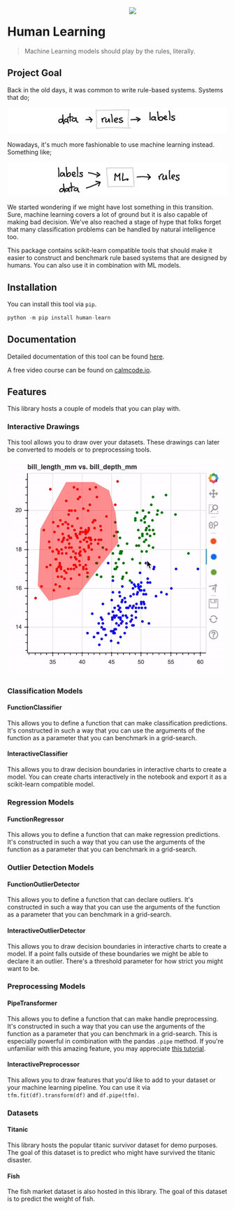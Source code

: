 <img src="docs/logo.png" width=225 align="right">

# Human Learning

> Machine Learning models should play by the rules, literally.

## Project Goal

Back in the old days, it was common to write rule-based systems. Systems that do;

![](docs/examples/rules.png)

Nowadays, it's much more fashionable to use machine learning instead. Something like;

![](docs/examples/ml.png)

We started wondering if we might have lost something in this transition. Sure,
machine learning covers a lot of ground but it is also capable of making bad
decision. We've also reached a stage of hype that folks forget that many
classification problems can be handled by natural intelligence too.

This package contains scikit-learn compatible tools that should make it easier
to construct and benchmark rule based systems that are designed by humans. You
can also use it in combination with ML models.

## Installation

You can install this tool via `pip`.

```python
python -m pip install human-learn
```

## Documentation

Detailed documentation of this tool can be found [here](https://koaning.github.io/human-learn/).

A free video course can be found on [calmcode.io](https://calmcode.io/human-learn/introduction.html).

## Features

This library hosts a couple of models that you can play with.


### Interactive Drawings

This tool allows you to draw over your datasets. These drawings can later
be converted to models or to preprocessing tools.

![](docs/draw-gif.gif)

### Classification Models

#### FunctionClassifier

This allows you to define a function that can make classification predictions. It's
constructed in such a way that you can use the arguments of the function as a parameter
that you can benchmark in a grid-search.

#### InteractiveClassifier

This allows you to draw decision boundaries in interactive charts to create a
model. You can create charts interactively in the notebook and export it as a
scikit-learn compatible model.

### Regression Models

#### FunctionRegressor

This allows you to define a function that can make regression predictions. It's
constructed in such a way that you can use the arguments of the function as a parameter
that you can benchmark in a grid-search.

### Outlier Detection Models

#### FunctionOutlierDetector

This allows you to define a function that can declare outliers. It's constructed in
such a way that you can use the arguments of the function as a parameter that you
can benchmark in a grid-search.

#### InteractiveOutlierDetector

This allows you to draw decision boundaries in interactive charts to create a
model. If a point falls outside of these boundaries we might be able to declare
it an outlier. There's a threshold parameter for how strict you might want to be.

### Preprocessing Models

#### PipeTransformer

This allows you to define a function that can make handle preprocessing. It's
constructed in such a way that you can use the arguments of the function as a parameter
that you can benchmark in a grid-search. This is especially powerful in combination
with the pandas `.pipe` method. If you're unfamiliar with this amazing feature, you
may appreciate [this tutorial](https://calmcode.io/pandas-pipe/introduction.html).

#### InteractivePreprocessor

This allows you to draw features that you'd like to add to your dataset or
your machine learning pipeline. You can use it via `tfm.fit(df).transform(df)` and
`df.pipe(tfm)`.

### Datasets

#### Titanic

This library hosts the popular titanic survivor dataset for demo purposes. The goal of
this dataset is to predict who might have survived the titanic disaster.

#### Fish

The fish market dataset is also hosted in this library. The goal of this dataset
is to predict the weight of fish.
